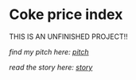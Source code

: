 # Coke price index

THIS IS AN UNFINISHED PROJECT!!

*find my pitch here: [pitch](https://docs.google.com/document/d/1oPNbaKK-7gtwbmfzKv-AIhE520_POGJdWGrdhawJWnA/edit?usp=sharing)*

*read the story here: [story](https://xinyitu.github.io/coke-price-index/)*


 
